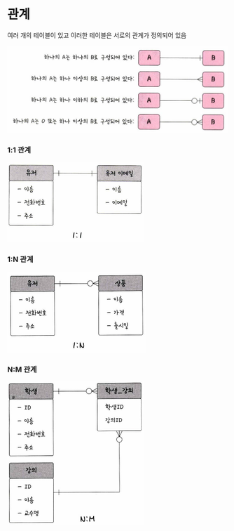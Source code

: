 # 관계

여러 개의 테이블이 있고 이러한 테이블은 서로의 관계가 정의되어 있음

![Untitled](./images/relation.png)

### 1:1 관계

![Untitled](./images/1-1relation.png)

### 1:N 관계

![Untitled](./images/1-Nrelation.png)

### N:M 관계

![Untitled](./images/N-Mrelation.png)

